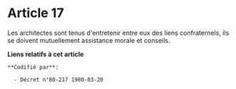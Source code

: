 # Article 17

Les architectes sont tenus d'entretenir entre eux des liens confraternels, ils se doivent mutuellement assistance morale et
conseils.

**Liens relatifs à cet article**

	**Codifié par**:

	  - Décret n°80-217 1980-03-20
